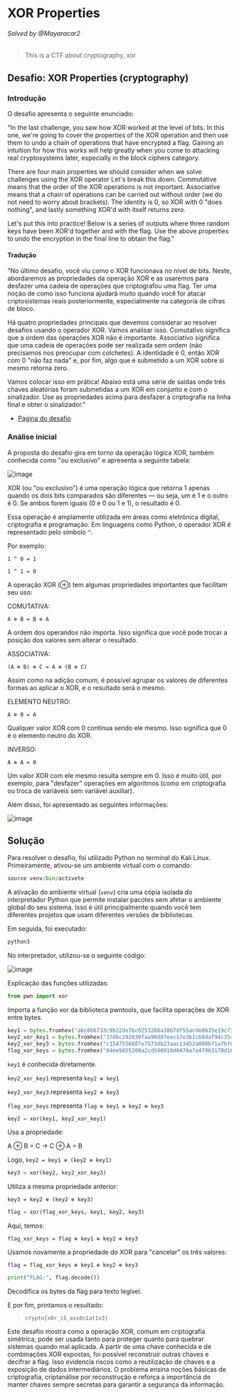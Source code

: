 # XOR Properties
###### Solved by @Mayaracar2
> This is a CTF about cryptography, xor
## Desafio: XOR Properties (cryptography)
### Introdução
O desafio apresenta o seguinte enunciado:

"In the last challenge, you saw how XOR worked at the level of bits. In this one, we're going to cover the properties of the XOR operation and then use them to undo a chain of operations that have encrypted a flag. Gaining an intuition for how this works will help greatly when you come to attacking real cryptosystems later, especially in the block ciphers category.

There are four main properties we should consider when we solve challenges using the XOR operator
Let's break this down. Commutative means that the order of the XOR operations is not important. Associative means that a chain of operations can be carried out without order (we do not need to worry about brackets). The identity is 0, so XOR with 0 "does nothing", and lastly something XOR'd with itself returns zero.

Let's put this into practice! Below is a series of outputs where three random keys have been XOR'd together and with the flag. Use the above properties to undo the encryption in the final line to obtain the flag."


#### Tradução
"No último desafio, você viu como o XOR funcionava no nível de bits. Neste, abordaremos as propriedades da operação XOR e as usaremos para desfazer uma cadeia de operações que criptografou uma flag. Ter uma noção de como isso funciona ajudará muito quando você for atacar criptosistemas reais posteriormente, especialmente na categoria de cifras de bloco.

Há quatro propriedades principais que devemos considerar ao resolver desafios usando o operador XOR.
Vamos analisar isso. Comutativo significa que a ordem das operações XOR não é importante. Associativo significa que uma cadeia de operações pode ser realizada sem ordem (não precisamos nos preocupar com colchetes). A identidade é 0, então XOR com 0 "não faz nada" e, por fim, algo que é submetido a um XOR sobre si mesmo retorna zero.

Vamos colocar isso em prática! Abaixo está uma série de saídas onde três chaves aleatórias foram submetidas a um XOR em conjunto e com o sinalizador. Use as propriedades acima para desfazer a criptografia na linha final e obter o sinalizador."

- [Página do desafio](https://cryptohack.org/courses/intro/xor1/)

### Análise inicial
A proposta do desafio gira em torno da operação lógica XOR, também conhecida como "ou exclusivo" e apresenta a seguinte tabela:

![image](https://github.com/user-attachments/assets/ac4e9168-505a-4042-8f7f-21cecac192c1)

XOR (ou "ou exclusivo") é uma operação lógica que retorna 1 apenas quando os dois bits comparados são diferentes — ou seja, um é 1 e o outro é 0. Se ambos forem iguais (0 e 0 ou 1 e 1), o resultado é 0.

Essa operação é amplamente utilizada em áreas como eletrônica digital, criptografia e programação. Em linguagens como Python, o operador XOR é representado pelo símbolo `^`.

Por exemplo:

`1 ^ 0 = 1`

`1 ^ 1 = 0`

A operação XOR (⊕) tem algumas propriedades importantes que facilitam seu uso:

COMUTATIVA:

`A ⊕ B = B ⊕ A`

A ordem dos operandos não importa. Isso significa que você pode trocar a posição dos valores sem alterar o resultado.

ASSOCIATIVA:

`(A ⊕ B) ⊕ C = A ⊕ (B ⊕ C)`

Assim como na adição comum, é possível agrupar os valores de diferentes formas ao aplicar o XOR, e o resultado será o mesmo.

ELEMENTO NEUTRO:

`A ⊕ 0 = A`

Qualquer valor XOR com 0 continua sendo ele mesmo. Isso significa que 0 é o elemento neutro do XOR.

INVERSO:

`A ⊕ A = 0`

Um valor XOR com ele mesmo resulta sempre em 0. Isso é muito útil, por exemplo, para "desfazer" operações em algoritmos (como em criptografia ou troca de variáveis sem variável auxiliar).

Além disso, foi apresentado as seguintes informações:

![image](https://github.com/user-attachments/assets/c1a221b4-9e5a-4b7a-a4ca-384c195b7dcc)


## Solução
Para resolver o desafio, foi utilizado Python no terminal do Kali Linux. Primeiramente, ativou-se um ambiente virtual com o comando:

```bash.py
source venv/bin/activete
```

A ativação do ambiente virtual (`venv`) cria uma cópia isolada do interpretador Python que permite instalar pacotes sem afetar o ambiente global do seu sistema. Isso é útil principalmente quando você tem diferentes projetos que usam diferentes versões de bibliotecas.

Em seguida, foi executado:

```bash.py
python3
```
No interpretador, utilizou-se o seguinte código:

![image](https://github.com/user-attachments/assets/1be55d01-7b90-43f1-bd1a-ef3964d64e6e)


Explicação das funções utilizadas:

```bash.py
from pwn import xor
```

Importa a função xor da biblioteca pwntools, que facilita operações de XOR entre bytes.

```bash.py
key1 = bytes.fromhex("a6c8b6733c9b22de7bc0253266a3867df55acde8635e19c73313")
key2_xor_key1 = bytes.fromhex("37dbc292030faa90d07eec17e3b1c68daf94c354dc991a5e1e")
key2_xor_key3 = bytes.fromhex("c1547556687e7573db23aac13452a098b71a7bf0fddddde5fc1")
flag_xor_keys = bytes.fromhex("04ee9855208a2cd590910d0476a7e47963170d1660d7f56f5faf")
```

`key1` é conhecida diretamente.

`key2_xor_key1` representa `key2 ⊕ key1`

`key2_xor_key3` representa `key2 ⊕ key3`

`flag_xor_keys` representa `flag ⊕ key1 ⊕ key2 ⊕ key3`


```bash.py
key2 = xor(key1, key2_xor_key1)
```

Usa a propriedade:

A ⊕ B = C → C ⊕ A = B

Logo, `key2 = key1 ⊕ (key2 ⊕ key1)`


```bash.py
key3 = xor(key2, key2_xor_key3)
```

Utiliza a mesma propriedade anterior:

`key3 = key2 ⊕ (key2 ⊕ key3)`


```bash.py
flag = xor(flag_xor_keys, key1, key2, key3)
```

Aqui, temos:

`flag_xor_keys = flag ⊕ key1 ⊕ key2 ⊕ key3`

Usamos novamente a propriedade do XOR para "cancelar" os três valores:

`flag = flag_xor_keys ⊕ key1 ⊕ key2 ⊕ key3`

```bash.py
print("FLAG:", flag.decode())
```

Decodifica os bytes da flag para texto legível.

E por fim, printamos o resultado: 

>`crypto{x0r_i5_ass0c1at1v3}`

Este desafio mostra como a operação XOR, comum em criptografia simétrica, pode ser usada tanto para proteger quanto para quebrar sistemas quando mal aplicada. A partir de uma chave conhecida e de combinações XOR expostas, foi possível reconstruir outras chaves e decifrar a flag. Isso evidencia riscos como a reutilização de chaves e a exposição de dados intermediários. O problema ensina noções básicas de criptografia, criptanálise por reconstrução e reforça a importância de manter chaves sempre secretas para garantir a segurança da informação.

 
